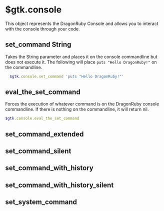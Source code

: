 # $gtk.console

This object represents the DragonRuby Console and allows you to interact with the console through your code.


## set_command String

Takes the String parameter and places it on the console commandline but does not execute it.  The following will place `puts "Hello DragonRuby!"` on the commandline.

```ruby
  $gtk.console.set_command 'puts "Hello DragonRuby!"'
```

## eval_the_set_command

Forces the execution of whatever command is on the DragonRuby console commandline.  If there is nothing on the commandline, it will return nil.

```ruby
$gtk.console.eval_the_set_command
```

## set_command_extended
## set_command_silent
## set_command_with_history
## set_command_with_history_silent
## set_system_command
